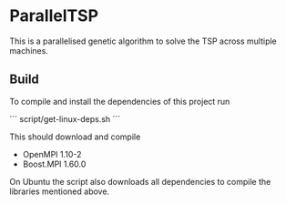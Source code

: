 # ParallelTSP

This is a parallelised genetic algorithm to solve the TSP across multiple machines.

## Build

To compile and install the dependencies of this project run

´´´
script/get-linux-deps.sh
´´´

This should download and compile

* OpenMPI 1.10-2
* Boost.MPI 1.60.0

On Ubuntu the script also downloads all dependencies to compile the libraries mentioned above.

